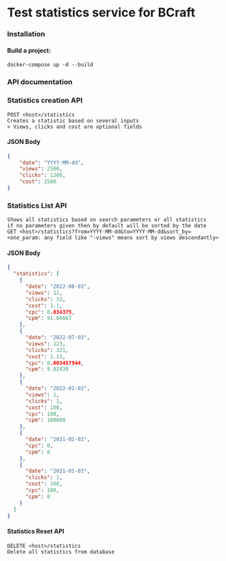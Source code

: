 # Test statistics service for BCraft

### Installation
#### Build a project:
```
docker-compose up -d --build
```

### API documentation
### Statistics creation API
```
POST <host>/statistics
Creates a statistic based on several inputs
> Views, clicks and cost are optional fields
```
#### JSON Body
```json
{
    "date": "YYYY-MM-dd",
    "views": 2500,
    "clicks": 1200,
    "cost": 2500
}
```
### Statistics List API
```
Shows all statistics based on search parameters or all statistics 
if no parameters given then by default will be sorted by the date
GET <host>/statistics?from=YYYY-MM-dd&to=YYYY-MM-dd&sort_by=<one_param: any field like "-views" means sort by views descendantly>
```
#### JSON Body
```json
{
  "statistics": [
    {
      "date": "2022-08-03",
      "views": 12,
      "clicks": 32,
      "cost": 1.1,
      "cpc": 0.034375,
      "cpm": 91.66667
    },
    {
      "date": "2022-07-03",
      "views": 123,
      "clicks": 321,
      "cost": 1.11,
      "cpc": 0.003457944,
      "cpm": 9.02439
    },
    {
      "date": "2022-01-03",
      "views": 1,
      "clicks": 1,
      "cost": 100,
      "cpc": 100,
      "cpm": 100000
    },
    {
      "date": "2021-02-03",
      "cpc": 0,
      "cpm": 0
    },
    {
      "date": "2021-01-03",
      "clicks": 1,
      "cost": 100,
      "cpc": 100,
      "cpm": 0
    }
  ]
}
```
#### Statistics Reset API
```
DELETE <host>/statistics
Delete all statistics from database
```